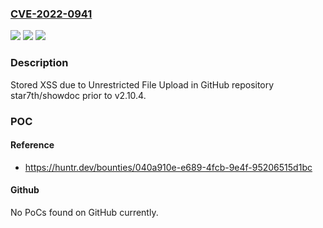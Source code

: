 ### [CVE-2022-0941](https://cve.mitre.org/cgi-bin/cvename.cgi?name=CVE-2022-0941)
![](https://img.shields.io/static/v1?label=Product&message=star7th%2Fshowdoc&color=blue)
![](https://img.shields.io/static/v1?label=Version&message=n%2Fa&color=blue)
![](https://img.shields.io/static/v1?label=Vulnerability&message=CWE-79%20Improper%20Neutralization%20of%20Input%20During%20Web%20Page%20Generation%20('Cross-site%20Scripting')&color=brighgreen)

### Description

Stored XSS due to Unrestricted File Upload in GitHub repository star7th/showdoc prior to v2.10.4.

### POC

#### Reference
- https://huntr.dev/bounties/040a910e-e689-4fcb-9e4f-95206515d1bc

#### Github
No PoCs found on GitHub currently.


